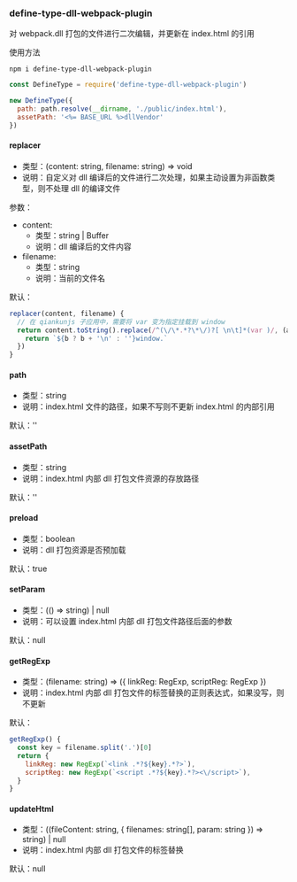 ### define-type-dll-webpack-plugin

对 webpack.dll 打包的文件进行二次编辑，并更新在 index.html 的引用

使用方法
```
npm i define-type-dll-webpack-plugin
```

```js
const DefineType = require('define-type-dll-webpack-plugin')

new DefineType({
  path: path.resolve(__dirname, './public/index.html'),
  assetPath: '<%= BASE_URL %>dllVendor'
})
```

#### replacer
- 类型：(content: string, filename: string) => void
- 说明：自定义对 dll 编译后的文件进行二次处理，如果主动设置为非函数类型，则不处理 dll 的编译文件

参数：
- content: 
  - 类型：string | Buffer
  - 说明：dll 编译后的文件内容
- filename: 
  - 类型：string
  - 说明：当前的文件名

默认：
```js
replacer(content, filename) {
  // 在 qiankunjs 子应用中，需要将 var 变为指定挂载到 window
  return content.toString().replace(/^(\/\*.*?\*\/)?[ \n\t]*(var )/, (a, b) => {
    return `${b ? b + '\n' : ''}window.`
  })
}
```

#### path
- 类型：string
- 说明：index.html 文件的路径，如果不写则不更新 index.html 的内部引用

默认：''

#### assetPath
- 类型：string
- 说明：index.html 内部 dll 打包文件资源的存放路径

默认：''

#### preload
- 类型：boolean
- 说明：dll 打包资源是否预加载

默认：true

#### setParam
- 类型：(() => string) | null
- 说明：可以设置 index.html 内部 dll 打包文件路径后面的参数

默认：null

#### getRegExp
- 类型：(filename: string) => ({ linkReg: RegExp, scriptReg: RegExp })
- 说明：index.html 内部 dll 打包文件的标签替换的正则表达式，如果没写，则不更新

默认：
```js
getRegExp() {
  const key = filename.split('.')[0]
  return {
    linkReg: new RegExp(`<link .*?${key}.*?>`),
    scriptReg: new RegExp(`<script .*?${key}.*?><\/script>`),
  }
}
```

#### updateHtml
- 类型：((fileContent: string, {
  filenames: string[],
  param: string
}) => string) | null
- 说明：index.html 内部 dll 打包文件的标签替换

默认：null

